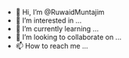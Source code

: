 - 👋 Hi, I’m @RuwaidMuntajim
- 👀 I’m interested in ...
- 🌱 I’m currently learning ...
- 💞️ I’m looking to collaborate on ...
- 📫 How to reach me ...

<!---
RuwaidMuntajim/RuwaidMuntajim is a ✨ special ✨ repository because its `README.md` (this file) appears on your GitHub profile.
You can click the Preview link to take a look at your changes.
--->
